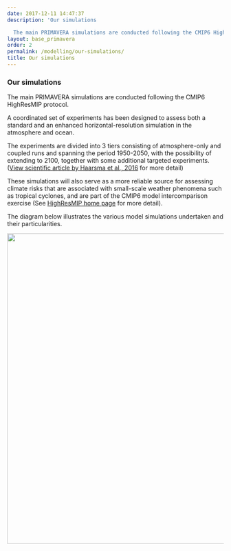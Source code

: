 ```yaml
---
date: 2017-12-11 14:47:37
description: 'Our simulations

  The main PRIMAVERA simulations are conducted following the CMIP6 HighResMIP protocol.'
layout: base_primavera
order: 2
permalink: /modelling/our-simulations/
title: Our simulations
---
```


<h3>Our simulations</h3>
<p>The main PRIMAVERA simulations are conducted following the CMIP6 HighResMIP protocol.</p>
<p>A coordinated set of experiments has been designed to assess both a standard and an enhanced horizontal-resolution simulation in the atmosphere and ocean.</p>
<p>The experiments are divided into 3 tiers consisting of atmosphere-only and coupled runs and spanning the period 1950-2050, with the possibility of extending to 2100, together with some additional targeted experiments. (<a href="http://www.geosci-model-dev.net/9/4185/2016/">View scientific article by Haarsma et al., 2016</a>&nbsp;for more detail)</p>
<p>These simulations will also serve as a more reliable source for assessing climate risks that are associated with small-scale weather phenomena such as tropical cyclones, and are part of the CMIP6 model intercomparison exercise (See <a href="https://hrcm.ceda.ac.uk/research/cmip6-highresmip/" title="HighResMIP home page">HighResMIP home page</a> for more detail).</p>
<p>The diagram below illustrates the various model simulations undertaken and their particularities.</p>
<p><img height="720" src="{{ site.baseurl }}/assets/media/uploads/Showcased/simulation_summary_stream1.png" width="960"></p>
